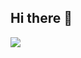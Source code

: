 ## Hi there 👋

<div>
  <img src="https://github-readme-stats.vercel.app/api?username=simonallen0901&show_icons=true&theme=radical&count_private=true" />
</div>


<!--
**SimonAllen0901/SimonAllen0901** is a ✨ _special_ ✨ repository because its `README.md` (this file) appears on your GitHub profile.

Here are some ideas to get you started:

- 🔭 I’m currently working on ...
- 🌱 I’m currently learning ...
- 👯 I’m looking to collaborate on ...
- 🤔 I’m looking for help with ...
- 💬 Ask me about ...
- 📫 How to reach me: ...
- 😄 Pronouns: ...
- ⚡ Fun fact: ...
-->
